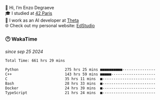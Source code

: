 👋 Hi, I’m Enzo Degraeve <br>
🎓 I studied at [42 Paris](https://42.fr/)<br>
💼 I work as an AI developer at [Theta](https://theta.mc/)<br>
🌐 Check out my personal website: [EdStudio](https://edstudio.fr/)

### 🕐 WakaTime
*since sep 25 2024*

<!--START_SECTION:waka-->

```txt
Total Time: 661 hrs 29 mins

Python                     275 hrs 25 mins ■■■■■■■■■■---------------   40.05 %
C++                        143 hrs 59 mins ■■■■■--------------------   20.94 %
C                          35 hrs 11 mins  ■------------------------   05.12 %
Bash                       28 hrs 33 mins  ■------------------------   04.15 %
Docker                     24 hrs 39 mins  ■------------------------   03.59 %
TypeScript                 21 hrs 24 mins  ■------------------------   03.11 %
```

<!--END_SECTION:waka-->
